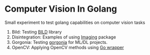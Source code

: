 # Computer Vision In Golang
Small experiment to test golang capabilities on computer vision tasks

1. Bild: Testing [BILD](https://github.com/anthonynsimon/bild) library
2. Disintegration: Examples of using [Imaging](https://github.com/disintegration/imaging) package
3. Gorgonia: Testing [gorgonia](https://github.com/gorgonia/gorgonia) for ML/DL projects.
4. OpenCV: Applying OpenCV methods using [Go wrapper](https://github.com/hybridgroup/gocv)
